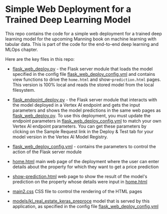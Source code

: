 # Simple Web Deployment for a Trained Deep Learning Model

This repo contains the code for a simple web deployment for a trained deep learning model for the upcoming Manning book on machine learning with tabular data. This is part of the code for the end-to-end deep learning and MLOps chapter.

Here are the key files in this repo:

- [flask_web_deploy.py](https://github.com/ryanmark1867/deep_learning_web_deployment/blob/master/flask_web_deploy.py) - the Flask server module that loads the model specified in the config file [flask_web_deploy_config.yml](https://github.com/ryanmark1867/deep_learning_web_deployment/blob/master/flask_web_deploy_config.yml)  and contains view functions to drive the `home.html` and show-`prediction.html` pages. This version is 100% local and reads the stored model from the local filesystem.

- [flask_endpoint_deploy.py](https://github.com/ryanmark1867/deep_learning_web_deployment/blob/master/flask_endpoint_deploy.py) - the Flask server module that interacts with the model deployed in a Vertex AI endpoint and gets the input parameters and shows the model predictions in the same web pages as  [flask_web_deploy.py](https://github.com/ryanmark1867/deep_learning_web_deployment/blob/master/flask_web_deploy.py). To use this deployment, you must update the endpoint parameters in [flask_web_deploy_config.yml](https://github.com/ryanmark1867/deep_learning_web_deployment/blob/master/flask_web_deploy_config.yml) to match your own Vertex AI endpoint parameters. You can get these parameters by clicking on the Sample Request link in the Deploy & Test tab for your model version in the Vertex AI Model Registry.

- [flask_web_deploy_config.yml](https://github.com/ryanmark1867/deep_learning_web_deployment/blob/master/flask_web_deploy_config.yml) - contains the parameters to control the action of the Flask server module

- [home.html](https://github.com/ryanmark1867/deep_learning_web_deployment/blob/master/templates/home.html) main web page of the deployment where the user can enter details about the property for which they want to get a price prediction

- [show-prediction.html](https://github.com/ryanmark1867/deep_learning_web_deployment/blob/master/templates/show-prediction.html) web page to show the result of the model's prediction on the property whose details were input in [home.html](https://github.com/ryanmark1867/deep_learning_web_deployment/blob/master/templates/home.html)

- [main2.css](https://github.com/ryanmark1867/deep_learning_web_deployment/blob/master/static/css/main2.css) CSS file to control the rendering of the HTML pages

- [models/kl_real_estate_keras_preproce](https://github.com/ryanmark1867/deep_learning_web_deployment/tree/master/models/kl_real_estate_keras_preprocessing_model) model that is served by this application, as specified in the config file [flask_web_deploy_config.yml](https://github.com/ryanmark1867/deep_learning_web_deployment/blob/master/flask_web_deploy_config.yml)

  